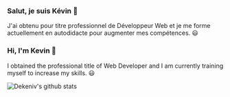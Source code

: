 ### Salut, je suis Kévin :wave:

J'ai obtenu pour titre professionnel de Développeur Web et je me forme actuellement en autodidacte pour augmenter mes compétences. :smiley:


### Hi, I'm Kevin :wave:

I obtained the professional title of Web Developer and I am currently training myself to increase my skills. :smiley:



![Dekeniv's github stats](https://github-readme-stats.vercel.app/api?username=Dekeniv&show_icons=true&include_all_commits=true&hide=contribs,stars,prs,issues&hide_border=true&count_private=true&theme=highcontrast)
